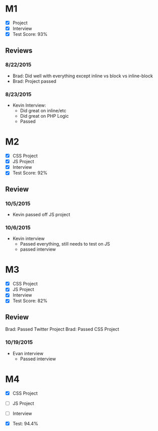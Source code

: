 # M1

- [x] Project
- [x] Interview
- [x] Test Score: 93%

## Reviews

### 8/22/2015

- Brad: Did well with everything except inline vs block vs inline-block
- Brad: Project passed

### 8/23/2015

- Kevin Interview:
  - Did great on inline/etc
  - Did great on PHP Logic
  - Passed

# M2

- [x] CSS Project
- [x] JS Project
- [x] Interview
- [x] Test Score: 92%

## Review

### 10/5/2015

- Kevin passed off JS project

### 10/6/2015

- Kevin interview
  - Passed everything, still needs to test on JS
  - passed interview

# M3
- [x] CSS Project
- [x] JS Project
- [x] Interview
- [x] Test Score: 82%

## Review

Brad: Passed Twitter Project
Brad: Passed CSS Project

### 10/19/2015

- Evan interview
  - Passed interview


# M4

- [x] CSS Project
- [ ] JS Project
- [ ] Interview
- [x] Test: 94.4%

